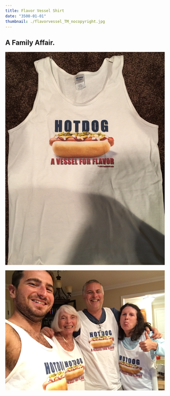 ```yaml
---
title: Flavor Vessel Shirt
date: "3500-01-01"
thumbnail: ./flavorvessel_TM_nocopyright.jpg
---
```


## A Family Affair.


<!-- <div class="kg-card kg-image-card kg-width-full"> -->

![Shirt](./shirt.jpg)

<!-- </div>

<div class="kg-card kg-image-card kg-width-full"> -->

![Family Photo](./family.jpg)

<!-- </div> -->
